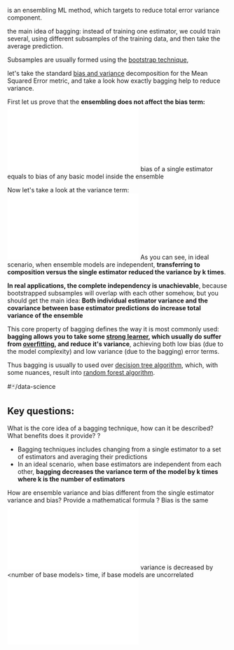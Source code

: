 is an ensembling ML method, which targets to reduce total error variance component.

the main idea of bagging: instead of training one estimator, we could train several, using different subsamples of the training data, and then take the average prediction.

Subsamples are usually formed using the [bootstrap technique](bootstrap%20technique.md), 

let's take the standard [bias and variance](Теория%20вероятностей/bias%20and%20variance%20tradeoff.md#^2b2fb4) decomposition for the Mean Squared Error metric, and take a look how exactly bagging help to reduce variance.

First let us prove that the **ensembling does not affect the bias term:** 
![800](bias%20of%20bagging.md)
bias of a single estimator equals to bias of any basic model inside the ensemble

Now let's take a look at the variance term:
![800](variance%20of%20bagging.md)
As you can see, in ideal scenario, when ensemble models are independent, **transferring to composition versus the single estimator reduced the variance by k times**.

**In real applications, the complete independency is unachievable**, because bootstrapped subsamples will overlap with each other somehow, but you should get the main idea: **Both individual estimator variance and the covariance between base estimator predictions do increase total variance of the ensemble**

This core property of bagging defines the way it is most commonly used: **bagging allows you to take some [strong learner](model%20complexity.md), which usually do suffer from [overfitting](Теория%20вероятностей/bias%20and%20variance%20tradeoff.md#^4e8203), and reduce it's variance**, achieving both low bias (due to the model complexity) and low variance (due to the bagging) error terms.

Thus bagging is usually to used over [decision tree algorithm](decision%20tree%20algorithm.md), which, with some nuances, result into [random forest algorithm](random%20forest%20algorithm.md).

#🃏/data-science  
## Key questions:

What is the core idea of a bagging technique, how can it be described? What benefits does it provide?
?
- Bagging techniques includes changing from a single estimator to a set of estimators and averaging their predictions
- In an ideal scenario, when base estimators are independent from each other, **bagging decreases the variance term of the model by k times where k is the number of estimators**
<!--SR:!2025-02-19,62,310-->

How are ensemble variance and bias different from the single estimator variance and bias? Provide a mathematical formula
?
Bias is the same
![800](bias%20of%20bagging.md)
variance is decreased by \<number of base models> time, if base models are uncorrelated
![800](variance%20of%20bagging.md)
<!--SR:!2025-01-21,3,234-->